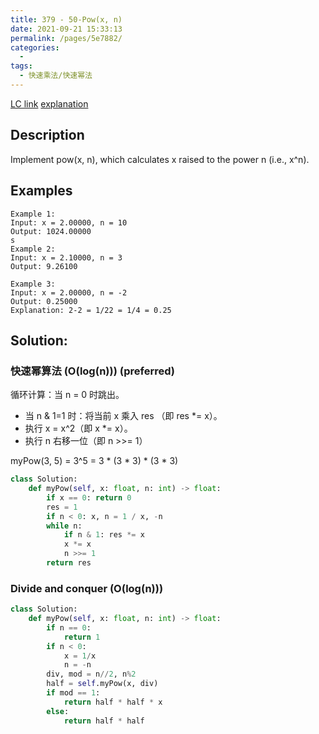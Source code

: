 ```yaml
---
title: 379 - 50-Pow(x, n)
date: 2021-09-21 15:33:13
permalink: /pages/5e7882/
categories:
  - 
tags:
  - 快速乘法/快速幂法
---
```

[LC link](https://leetcode.com/problems/powx-n/)
    [explanation](https://leetcode-cn.com/problems/powx-n/solution/50-powx-n-kuai-su-mi-qing-xi-tu-jie-by-jyd/)
## Description
Implement pow(x, n), which calculates x raised to the power n (i.e., x^n).

## Examples
```
Example 1:
Input: x = 2.00000, n = 10
Output: 1024.00000
s
Example 2:
Input: x = 2.10000, n = 3
Output: 9.26100

Example 3:
Input: x = 2.00000, n = -2
Output: 0.25000
Explanation: 2-2 = 1/22 = 1/4 = 0.25
``` 
## Solution: 
### 快速幂算法 (O(log(n))) (preferred)
循环计算：当 n = 0 时跳出。
- 当 n & 1=1 时：将当前 x 乘入 res （即 res *= x）。
- 执行 x = x^2（即 x *= x）。
- 执行 n 右移一位（即 n >>= 1）

myPow(3, 5) = 3^5 = 3 * (3 * 3) * (3 * 3) 
```python
class Solution:
    def myPow(self, x: float, n: int) -> float:
        if x == 0: return 0
        res = 1
        if n < 0: x, n = 1 / x, -n
        while n:
            if n & 1: res *= x
            x *= x
            n >>= 1
        return res
```
### Divide and conquer (O(log(n)))
```python
class Solution:
    def myPow(self, x: float, n: int) -> float:
        if n == 0:
            return 1
        if n < 0:
            x = 1/x
            n = -n
        div, mod = n//2, n%2
        half = self.myPow(x, div)
        if mod == 1:
            return half * half * x
        else:
            return half * half
```